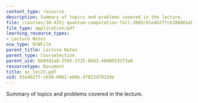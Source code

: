 ```yaml
---
content_type: resource
description: Summary of topics and problems covered in the lecture.
file: /courses/18-435j-quantum-computation-fall-2003/01e4b2ffc6380061eb0e47822d7813de_qc_lec23.pdf
file_type: application/pdf
learning_resource_types:
- Lecture Notes
ocw_type: OCWFile
parent_title: Lecture Notes
parent_type: CourseSection
parent_uid: bb8941a8-2595-1725-8dd2-40d06532f3a0
resourcetype: Document
title: qc_lec23.pdf
uid: 01e4b2ff-c638-0061-eb0e-47822d7813de
---
```

Summary of topics and problems covered in the lecture.

